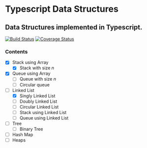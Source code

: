 # Typescript Data Structures

## Data Structures implemented in Typescript.

[![Build Status](https://travis-ci.com/digi0ps/typescript-data-structures.svg?branch=master)](https://travis-ci.com/digi0ps/typescript-data-structures)
[![Coverage Status](https://coveralls.io/repos/github/digi0ps/typescript-data-structures/badge.svg?branch=master)](https://coveralls.io/github/digi0ps/typescript-data-structures?branch=master)

### Contents

- [x] Stack using Array
  - [x] Stack with size _n_
- [x] Queue using Array
  - [ ] Queue with size _n_
  - [ ] Circular queue
- [ ] Linked List
  - [x] Singly Linked List
  - [ ] Doubly Linked List
  - [ ] Circular Linked List
  - [ ] Stack using Linked List
  - [ ] Queue using Linked List
- [ ] Tree
  - [ ] Binary Tree
- [ ] Hash Map
- [ ] Heaps
